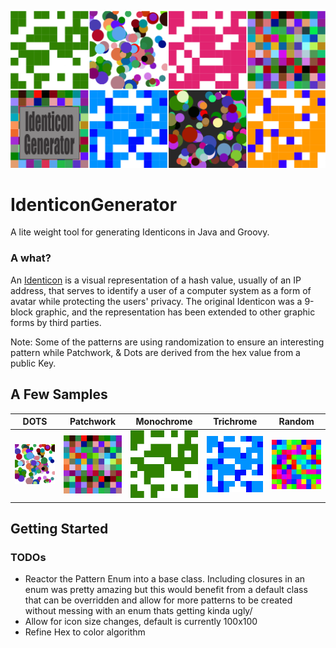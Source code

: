 ![IdenticonGen Logo](./docs/img/IdenticonGen.png)
# IdenticonGenerator
A lite weight tool for generating Identicons in Java and Groovy.

### A what?
  An [Identicon](https://en.wikipedia.org/wiki/Identicon) is a visual representation of a hash value, usually of an IP address, that serves to identify a user of a computer system as a form of avatar while protecting the users' privacy. The original Identicon was a 9-block graphic, and the representation has been extended to other graphic forms by third parties.

  Note: Some of the patterns are using randomization to ensure an interesting pattern while Patchwork, & Dots are derived from the hex value from a public Key.



## A Few Samples
| DOTS | Patchwork | Monochrome | Trichrome | Random|
|------|-----------|------------|-----------|-------|
![DOTS Pattern](./docs/img/dotsIcon.svg) | ![DOTS Pattern](./docs/img/patchworkIcon.svg) | ![Monochrome Pattern](./docs/img/monoIcon.svg) | ![Trichrome Pattern](./docs/img/trichromeIcon.svg) | ![Random Pattern](./docs/img/random.svg)

## Getting Started


### TODOs
* Reactor the Pattern Enum into a base class. Including closures in an enum was pretty amazing but this would benefit from a default class that can be overridden and allow for more patterns to be created without messing with an enum thats getting kinda ugly/
* Allow for icon size changes, default is currently 100x100
* Refine Hex to color algorithm